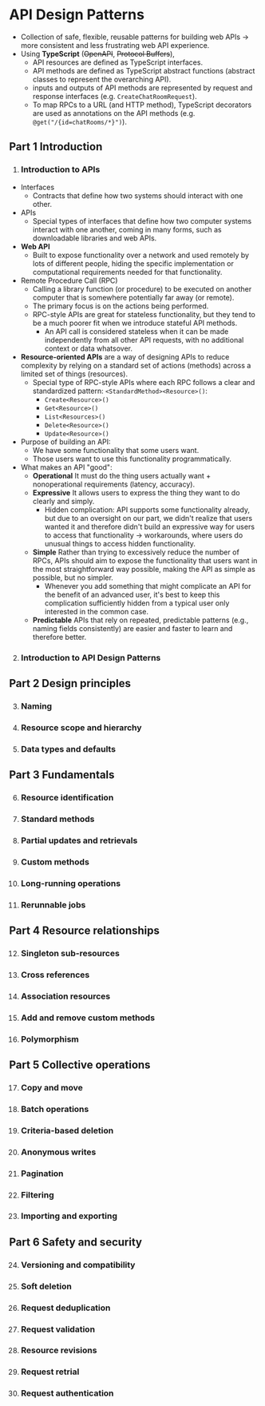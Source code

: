 # API Design Patterns

- Collection of safe, flexible, reusable patterns for building web APIs → more consistent and less frustrating web API experience.
- Using **TypeScript** (~~OpenAPI~~, ~~Protocol Buffers~~),
   - API resources are defined as TypeScript interfaces.
   - API methods are defined as TypeScript abstract functions (abstract classes to represent the overarching API).
   - inputs and outputs of API methods are represented by request and response interfaces (e.g. `CreateChatRoomRequest`).
   - To map RPCs to a URL (and HTTP method), TypeScript decorators are used as annotations on the API methods (e.g. `@get("/{id=chatRooms/*}")`).

## Part 1 Introduction

1. ### Introduction to APIs
- Interfaces
   - Contracts that define how two systems should interact with one other.
- APIs
   - Special types of interfaces that define how two computer systems interact with one another, coming in many forms, such as downloadable libraries and web APIs.
- **Web API**
   - Built to expose functionality over a network and used remotely by lots of different people, hiding the specific implementation or computational requirements needed for that functionality.
- Remote Procedure Call (RPC)
   - Calling a library function (or procedure) to be executed on another computer that is somewhere potentially far away (or remote).
   - The primary focus is on the actions being performed.
   - RPC-style APIs are great for stateless functionality, but they tend to be a much poorer fit when we introduce stateful API methods.
      - An API call is considered stateless when it can be made independently from all other API requests, with no additional context or data whatsover.
- **Resource-oriented APIs** are a way of designing APIs to reduce complexity by relying on a standard set of actions (methods) across a limited set of things (resources).
   - Special type of RPC-style APIs where each RPC follows a clear and standardized pattern: `<StandardMethod><Resource>()`:
      - `Create<Resource>()`
      - `Get<Resource>()`
      - `List<Resources>()`
      - `Delete<Resource>()`
      - `Update<Resource>()`
- Purpose of building an API:
   - We have some functionality that some users want.
   - Those users want to use this functionality programmatically.
- What makes an API "good":
   - **Operational** It must do the thing users actually want + nonoperational requirements (latency, accuracy).
   - **Expressive** It allows users to express the thing they want to do clearly and simply.
      - Hidden complication: API supports some functionality already, but due to an oversight on our part, we didn't realize that users wanted it and therefore didn't build an expressive way for users to access that functionality → workarounds, where users do unusual things to access hidden functionality.
   - **Simple** Rather than trying to excessively reduce the number of RPCs, APIs should aim to expose the functionality that users want in the most straightforward way possible, making the API as simple as possible, but no simpler.
      - Whenever you add something that might complicate an API for the benefit of an advanced user, it's best to keep this complication sufficiently hidden from a typical user only interested in the common case.
   - **Predictable** APIs that rely on repeated, predictable patterns (e.g., naming fields consistently) are easier and faster to learn and therefore better.
2. ### Introduction to API Design Patterns

## Part 2 Design principles

3. ### Naming
4. ### Resource scope and hierarchy
5. ### Data types and defaults

## Part 3 Fundamentals

6. ### Resource identification
7. ### Standard methods
8. ### Partial updates and retrievals
9. ### Custom methods
10. ### Long-running operations
11. ### Rerunnable jobs

## Part 4 Resource relationships

12. ### Singleton sub-resources
13. ### Cross references
14. ### Association resources
15. ### Add and remove custom methods
16. ### Polymorphism

## Part 5 Collective operations

17. ### Copy and move
18. ### Batch operations
19. ### Criteria-based deletion
20. ### Anonymous writes
21. ### Pagination
22. ### Filtering
23. ### Importing and exporting

## Part 6 Safety and security

24. ### Versioning and compatibility
25. ### Soft deletion
26. ### Request deduplication
27. ### Request validation
28. ### Resource revisions
29. ### Request retrial
30. ### Request authentication

